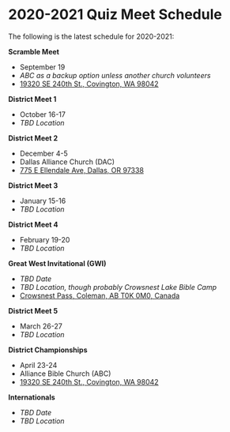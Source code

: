 # 2020-2021 Quiz Meet Schedule

The following is the latest schedule for 2020-2021:

**Scramble Meet**

- September 19
- *ABC as a backup option unless another church volunteers*
- <a href="https://www.google.com/maps/place/19320+SE+240th+St,+Covington,+WA+98042">19320 SE 240th St., Covington, WA 98042</a>

**District Meet 1**

- October 16-17
- *TBD Location*

**District Meet 2**

- December 4-5
- Dallas Alliance Church (DAC)
- <a href="https://www.google.com/maps/place/775+E+Ellendale+Ave,+Dallas,+OR+97338">775 E Ellendale Ave, Dallas, OR 97338</a>

**District Meet 3**

- January 15-16
- *TBD Location*

**District Meet 4**

- February 19-20
- *TBD Location*

**Great West Invitational (GWI)**

- *TBD Date*
- *TBD Location, though probably Crowsnest Lake Bible Camp*
- <a href="https://www.google.com/maps/place/Crowsnest+Pass,+Coleman,+AB+T0K+0M0,+Canada">Crowsnest Pass, Coleman, AB T0K 0M0, Canada</a>

**District Meet 5**

- March 26-27
- *TBD Location*

**District Championships**

- April 23-24
- Alliance Bible Church (ABC)
- <a href="https://www.google.com/maps/place/19320+SE+240th+St,+Covington,+WA+98042">19320 SE 240th St., Covington, WA 98042</a>

**Internationals**

- *TBD Date*
- *TBD Location*
